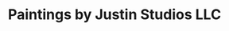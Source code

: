 ---
title: "Paintings by Justin Studios LLC"
url: /browns-mills/paintings-by-justin-studios-llc/
shop: Kunst
---